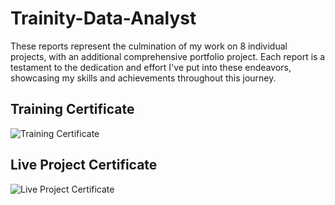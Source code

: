 # Trainity-Data-Analyst
These reports represent the culmination of my work on 8 individual projects, with an additional comprehensive portfolio project. Each report is a testament to the dedication and effort I've put into these endeavors, showcasing my skills and achievements throughout this journey.

## Training Certificate
![Training Certificate](https://github.com/Yashrajput9232/Trainity-Data-Analyst/assets/111461950/72f7ff86-de44-49a2-ac3a-7228d80de99f)

## Live Project Certificate
![Live Project Certificate](https://github.com/Yashrajput9232/Trainity-Data-Analyst/assets/111461950/dcd3b3b9-fed1-485a-a7fe-e47636d395f2)
